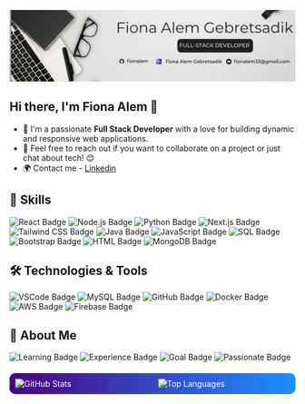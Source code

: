 <p align="center">
  <img src="https://github.com/fionalem/fionalem/blob/main/cover.png" title="cover picture">
</p>

## Hi there, I'm Fiona Alem 👋

 - 🌱 I'm a passionate **Full Stack Developer** with a love for building dynamic and responsive web applications.
 - 👯 Feel free to reach out if you want to collaborate on a project or just chat about tech! 😊
 - 🌍 Contact me - [Linkedin](https://www.linkedin.com/in/fiona-alem/)
## 🚀 Skills

<p>
  <img src="https://img.shields.io/badge/React-000000?style=flat&logo=react&logoColor=61DAFB" alt="React Badge"/>
  <img src="https://img.shields.io/badge/Node.js-000000?style=flat&logo=nodedotjs&logoColor=339933" alt="Node.js Badge"/>
  <img src="https://img.shields.io/badge/Python-000000?style=flat&logo=python&logoColor=3776AB" alt="Python Badge"/>
  <img src="https://img.shields.io/badge/Next.js-000000?style=flat&logo=nextdotjs&logoColor=white" alt="Next.js Badge"/>
  <img src="https://img.shields.io/badge/Tailwind%20CSS-000000?style=flat&logo=tailwind-css&logoColor=06B6D4" alt="Tailwind CSS Badge"/>
  <img src="https://img.shields.io/badge/Java-000000?style=flat&logo=java&logoColor=007396" alt="Java Badge"/>
  <img src="https://img.shields.io/badge/JavaScript-000000?style=flat&logo=javascript&logoColor=F7DF1E" alt="JavaScript Badge"/>
  <img src="https://img.shields.io/badge/SQL-000000?style=flat&logo=mysql&logoColor=4479A1" alt="SQL Badge"/>
  <img src="https://img.shields.io/badge/Bootstrap-000000?style=flat&logo=bootstrap&logoColor=563D7C" alt="Bootstrap Badge"/>
  <img src="https://img.shields.io/badge/HTML-000000?style=flat&logo=html5&logoColor=E34F26" alt="HTML Badge"/>
  <img src="https://img.shields.io/badge/MongoDB-000000?style=flat&logo=mongodb&logoColor=47A248" alt="MongoDB Badge"/>
</p>

## 🛠 Technologies & Tools

<p>
  <img src="https://img.shields.io/badge/VSCode-000000?style=flat&logo=visual-studio-code&logoColor=007ACC" alt="VSCode Badge"/>
  <img src="https://img.shields.io/badge/MySQL-000000?style=flat&logo=mysql&logoColor=4479A1" alt="MySQL Badge"/>
  <img src="https://img.shields.io/badge/GitHub-000000?style=flat&logo=github&logoColor=white" alt="GitHub Badge"/>
  <img src="https://img.shields.io/badge/Docker-000000?style=flat&logo=docker&logoColor=2496ED" alt="Docker Badge"/>
  <img src="https://img.shields.io/badge/AWS-000000?style=flat&logo=amazon-aws&logoColor=white" alt="AWS Badge"/>
  <img src="https://img.shields.io/badge/Firebase-000000?style=flat&logo=firebase&logoColor=FFCA28" alt="Firebase Badge"/>
</p>

## 🌟 About Me

  <img src="https://img.shields.io/badge/🌱 Learning-Advanced%20React%20Concepts%20and%20Cloud%20Computing-000000" alt="Learning Badge"/>
  <img src="https://img.shields.io/badge/💼 Experience-3%20Years%20in%20Web%20Development-000000" alt="Experience Badge"/>
  <img src="https://img.shields.io/badge/🎯 Goal-Build%20Innovative%20Solutions-000000" alt="Goal Badge"/>
  <img src="https://img.shields.io/badge/🌍 Passionate-Open%20Source%20Contributions-000000" alt="Passionate Badge"/>
  

<div style="display: flex; justify-content: space-between; margin-top: 20px; background: linear-gradient(to right, #4B0082, #1E90FF); padding: 10px; border-radius: 10px; color: white;">
  <img src="https://github-readme-stats.vercel.app/api?username=yourusername&show_icons=true&theme=dark" alt="GitHub Stats" style="width: 48%;"/>
  <img src="https://github-readme-stats.vercel.app/api/top-langs/?username=yourusername&layout=compact&theme=dark" alt="Top Languages" style="width: 48%;"/>
</div>

